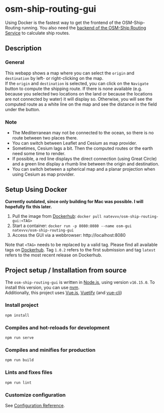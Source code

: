 # osm-ship-routing-gui

Using Docker is the fastest way to get the frontend of the OSM-Ship-Routing running.
You also need the [backend of the OSM-Ship Routing Service](https://github.com/dmholtz/osm-ship-routing) to calculate ship routes.

## Description

### General

This webapp shows a map where you can select the `origin` and `destination` by left- or right-clicking on the map.\
If the `origin` and `destination` is selected, you can click on the `Navigate` button to compute the shipping route. If there is none available (e.g. because you selected two locations on the land or because the locations are not connected by water) it will display so. Otherwise, you will see the computed route as a white line on the map and see the distance in the field under the button.

### Note

-   The Mediterranean may not be connected to the ocean, so there is no route between two places there.
-   You can switch between Leaflet and Cesium as map provider.
-   Sometimes, Cesium lags a bit. Then the computed routes or the earth need some time to render.
-   If possible, a red line displays the direct connection (using Great Circle) and a green line display a rhumb line between the origin and destination.
-   You can switch between a spherical map and a planar projection when using Cesium as map provider.

## Setup Using Docker

**Currently outdated, since only building for Mac was possible. I will hopefully fix this later.**

1. Pull the image from [Dockerhub](https://hub.docker.com/repository/docker/natevvv/osm-ship-routing-gui): `docker pull natevvv/osm-ship-routing-gui:<TAG>`
2. Start a container: `docker run -p 8080:8080 --name osm-gui natevvv/osm-ship-routing-gui`
3. Access the GUI via a webbrowser: http://localhost:8080

Note that `<TAG>` needs to be replaced by a valid tag. Please find all available tags on [Dockerhub](https://hub.docker.com/repository/docker/natevvv/osm-ship-routing-gui/tags?page=1&ordering=last_updated).
Tag `1.0.2` refers to the first submission and tag `latest` refers to the most recent release on Dockerhub.

## Project setup / Installation from source

The `osm-ship-routing-gui` is written in [Node.js](https://nodejs.org/en/), using version `v16.15.0`.
To install this version, you can use [nvm](https://github.com/nvm-sh/nvm).\
Additionally, this project uses [Vue.js](https://vuejs.org/guide/quick-start.html#with-build-tools), [Vuetify](https://vuetifyjs.com/en/getting-started/installation/) (and [vue-cli](https://cli.vuejs.org/guide/installation.html))

### Install project

```
npm install
```

### Compiles and hot-reloads for development

```
npm run serve
```

### Compiles and minifies for production

```
npm run build
```

### Lints and fixes files

```
npm run lint
```

### Customize configuration

See [Configuration Reference](https://cli.vuejs.org/config/).
